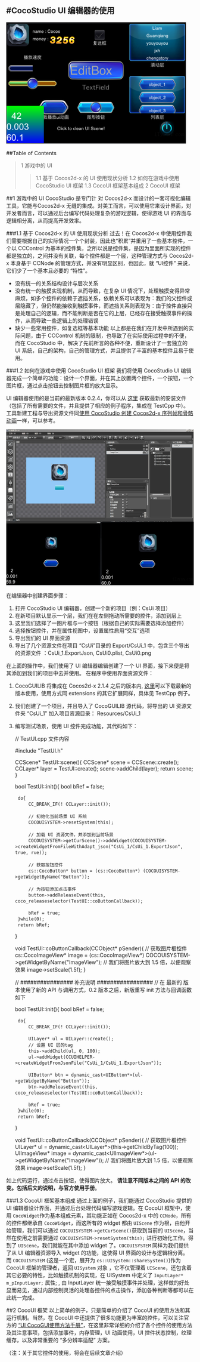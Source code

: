 #CocoStudio UI 编辑器的使用
---

![image](./res/1.png)

##Table of Contents
> 1 游戏中的 UI
>> 1.1 基于 Cocos2d-x 的 UI 使用现状分析
>> 1.2 如何在游戏中使用 CocoStudio UI 框架
>> 1.3 CocoUI 框架基本组成
> 2 CocoUI 框架

##1 游戏中的 UI
CocoStudio 是专门针 对 Cocos2d-x 而设计的一套可视化编辑工具，它能与Cocos2d-x 无缝的集成。对美工而言，可以使用它来设计界面，对开发者而言，可以通过后台编写代码处理复杂的游戏逻辑，使得游戏 UI 的界面与逻辑相分离，从而提高开发效率。

###1.1 基于 Cocos2d-x 的 UI 使用现状分析
过去！在 Cocos2d-x 中使用控件我们需要根据自己的实际情况一个个封装，因此也“积累”并重用了一些基本控件，一个以 CCControl 为基本的控件集，之所以说是控件集，是因为里面所实现的控件都是独立的，之间并没有关联，每个控件都是一个层，这种管理方式与 Cocos2d-x 本身基于 CCNode 的管理方式，并没有明显区别，也因此，就 “UI控件” 来说，它们少了一个基本且必要的 “特性”。

- 没有统一的关系结构设计与层次关系
- 没有统一的触摸实现机制，从而导致，在复杂 UI 情况下，处理触摸变得异常麻烦，如多个控件的依赖于遮挡关系，依赖关系可以表现为：我们的父控件或层隐藏了，但仍然能接收到触摸事件，而遮挡关系则表现为：由于控件直接只是处理自己的逻辑，而不能判断是否在它的上层，已经存在接受触摸事件的操作，从而导致一些逻辑上的处理错误
- 缺少一些常用控件，如复选框等基本功能
以上都是在我们在开发中所遇到的实际问题，由于 CCControl 机制的限制，也导致了在实际使用过程中的不便，而在 CocoStudio 中，解决了先前所言的各种不便，重新设计了一套独立的 UI 系统，自己的架构，自己的管理方式，并且提供了丰富的基本控件且易于使用。

###1.2 如何在游戏中使用 CocoStudio UI 框架
我们将使用 CocoStudio UI 编辑器完成一个简单的功能：设计一个界面，并在其上放置两个控件，一个按钮，一个图片框，通过点击按钮去控制图片框的放大显示。

UI 编辑器使用的是当前的最新版本 0.2.4，你可以从 [这里](http://bbs.cocostudio.org/forum.php?mod=viewthread&tid=4699&extra=page%3D1) 获取最新的安装文件（包括了所有需要的文件，并且提供了相应的例子程序，集成在 TestCpp 中）。 工具新建工程与导出资源文件同[使用 CocoStudio 创建 Cocos2d-x 序列帧和骨骼动画](http://www.ityran.com/archives/4386)一样，可以参考。

![image](./res/2.png)

在编辑器中创建界面步骤：


1. 打开 CocoStudio UI 编辑器，创建一个新的项目（例：CsUi 项目）
2. 在新项目默认显示一个层，我们在在左侧拖动所需要的控件，添加到层上
3. 这里我们选择了一图片框与一个按钮（根据自己的实际需要选择添加控件）
4. 选择按钮控件，并在属性视图中，设置属性启用“交互”选项
5. 导出我们的 UI 界面资源
6. 导出了几个资源文件在项目 “CsUi”目录的 Export/CsUi_1 中，包含三个导出的资源文件 ：CsUi_1.ExportJson, CsUi0.plist, CsUi0.png

在上面的操作中，我们使用了 UI 编辑器编辑创建了一个 UI 界面，接下来便是将其添加到我们的项目中去并使用。 在程序中使用界面资源文件：

1. CocoGUILIB 将集成在 Cocos2d-x 2.1.4 之后的版本内, [这里](http://bbs.cocostudio.org/forum.php?mod=viewthread&tid=4699&extra=page%3D1)可以下载最新的版本使用，使用方式同 extensions 的其它扩展同样，具体见 TestCpp 例子。
2. 我们创建了一个项目，并且导入了 CocoGUILIB 源代码，将导出的 UI 资源文件夹 “CsUi_1″ 加入项目资源目录： Resources/CsUi_1
3. 编写测试场景，使用 UI 控件完成功能，其代码如下：

	// TestUI.cpp 文件内容
	 
	#include "TestUI.h"
	 
	CCScene* TestUI::scene(){
	    CCScene* scene = CCScene::create();
	    CCLayer* layer = TestUI::create();
	    scene->addChild(layer);
	    return scene;
	}
	 
	bool TestUI::init(){
	    bool bRef = false;
	    
	    do{
	        CC_BREAK_IF(! CCLayer::init());
	 
	        // 初始化当前场景 UI 系统
	        COCOUISYSTEM->resetSystem(this);
	        
	        // 加载 UI 资源文件，并添加到当前场景
	        COCOUISYSTEM->getCurScene()->addWidget(COCOUISYSTEM->createWidgetFromFileWithAdapt_json("CsUi_1/CsUi_1.ExportJson", true, rue));
	        
	        // 获取按钮控件
	        cs::CocoButton* button = (cs::CocoButton*) (COCOUISYSTEM->getWidgetByName("Button"));
	        
	        // 为按钮添加点击事件
	        button->addReleaseEvent(this, coco_releaseselector(TestUI::coButtonCallback));
	 
	        bRef = true;
	    }while(0);
	    return bRef;
	}
	 
	void TestUI::coButtonCallback(CCObject* pSender){
	    // 获取图片框控件
	    cs::CocoImageView* image = (cs::CocoImageView*) COCOUISYSTEM->getWidgetByName("ImageView");
	    // 我们将图片放大到 1.5 倍，以便观察效果
	    image->setScale(1.5f);
	}
	 
	// ################ 补充说明 #################
	// 在 最新的 版本使用了新的 API 与调用方式，0.2 版本之后，新版重写 init 方法与回调函数如下
	 
	 
	bool TestUI::init(){
	    bool bRef = false;
	    
	    do{
	        CC_BREAK_IF(! CCLayer::init());
	        
	        UILayer* ul = UILayer::create();
	        // 设置 UI 层的tag
	        this->addChild(ul, 0, 100);
	        ul->addWidget(CCUIHELPER->createWidgetFromJsonFile("CsUi_1/CsUi_1.ExportJson"));
	        
	        UIButton* btn = dynamic_cast<UIButton*>(ul->getWidgetByName("Button"));
	        btn->addReleaseEvent(this, coco_releaseselector(TestUI::coButtonCallback));
	        
	        bRef = true;
	    }while(0);
	    return bRef;
	}
	 
	void TestUI::coButtonCallback(CCObject* pSender){
	    // 获取图片框控件
	    UILayer* ul = dynamic_cast<UILayer*>(this->getChildByTag(100));
	    UIImageView* image = dynamic_cast<UIImageView*>(ul->getWidgetByName("ImageView"));
	    // 我们将图片放大到 1.5 倍，以便观察效果
	    image->setScale(1.5f);
	}

如上代码运行，通过点击按钮，使得图片放大。 **请注意不同版本之间的 API 的改变。包括后文的说明，与官方使用手册**。

###1.3 CocoUI 框架基本组成
通过上面的例子，我们能通过 CocoStudio 提供的 UI 编辑器设计界面，并通过后台处理代码编写游戏逻辑。在 CocoUI 框架中，使用 `CocoWidget`作为基本组成元素，其功能正如在 Cocos2d-x 中的 `CCNode`，所有的控件都继承自 `CocoWidget`，而这所有的 widget 都由 `UIScene` 作为根，由他开始管理，我们可以通过 `COCOUISYSTEM->getCurScene()`获取到当前的 `UIScene`，当然在使用之前需要通过 `COCOUISYSTEM->resetSystem(this);` 进行初始化工作。得到了 `UIScene`，我们就能在其中添加 widget 了。`COCOUISYSTEM` 同样为我们提供了从 UI 编辑器资源导入 widget 的功能，这使得 UI 界面的设计与逻辑相分离。 而 `COCOUISYSTEM` (这是一个宏，展开为 `cs::UISystem::shareSystem()`)作为 CocoUI 框架的管理者，返回 `UISystem` 对象 ，它不仅管理着 `UIScene`，还包含着其它必要的特性，比如触摸机制的实现，在 UISystem 中定义了 `InputLayer* m_pInputLayer;` 属性; , 由 InputLayer 统一接受触摸事件并处理，这样做的好处显而易见，通过内部控制灵活的处理各控件的点击操作，添加各种判断等都可以在此统一完成。

##2 CocoUI 框架
以上简单的例子，只是简单的介绍了 CocoUI 的使用方法和其运行机制。当然，在 CocoUI 中还提供了很多功能更为丰富的控件，可以关注官方的 [“UI CocoGUI使用方法手册”](http://bbs.cocostudio.org/forum.php?mod=viewthread&tid=732)，在这里非常详细的介绍了各个控件的使用方法及其注意事项，包括添加事件，内存管理，UI 动画使用，UI 控件状态控制，纹理缓存，以及非常重要的 “多分辨率适配” 方案。

（注：关于其它控件的使用，将会在后续文章介绍）